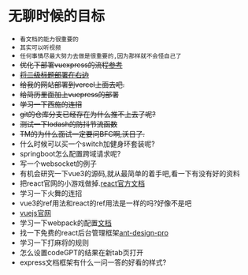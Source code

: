 # 无聊时候的目标
- `看文档的能力很重要的`
- `其实可以听视频`
- `任何事情尽最大努力去做是很重要的,因为那样就不会怪自己了`
- ~~优化下部署vuexpress的流程[参考](https://www.bilibili.com/video/BV17G4y177YJ/?spm_id_from=333.337.search-card.all.click&vd_source=fa248929cbbce67cc8afaf2d6b210f14)~~
- ~~[将二级标题部署在右边](https://www.cnblogs.com/dingshaohua/p/16618802.html)~~
- ~~给我的网站部署到vercel上面去吧.~~
- ~~给简历里面加上vuepress的部署~~
- ~~学习一下西施的连招~~
- ~~git的仓库分支已经存在为什么推不上去了呢?~~
- ~~测试一下lodash的防抖节流函数~~
- ~~TM的为什么面试一定要问BFC啊,沃日了.~~
- 什么时候可以买一个switch加健身环套装呢?
- springboot怎么配置跨域请求呢?
- 写一个websocket的例子
- 有机会研究一下vue3的源码,就从最简单的着手吧,看一下有没有好的资料
- 把react官网的小游戏做掉.[react官方文档](https://react.docschina.org/)
- 学习一下火舞的连招
- vue3的ref用法和react的ref用法是一样的吗?好像不是吧
- [vuejs官网](https://cn.vuejs.org)
- 学习一下webpack的配置[文档](https://www.webpackjs.com/concepts/)
- 找一下免费的react后台管理框架[ant-design-pro](https://pro.ant.design/zh-CN/docs/getting-started/)
- 学习一下打麻将的规则
- 怎么设置codeGPT的结果在新tab页打开
- express文档框架有什么一问一答的好看的样式?
